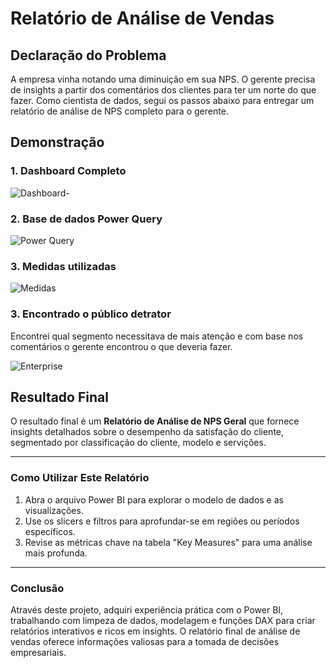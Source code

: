 # Relatório de Análise de Vendas

## Declaração do Problema

A empresa vinha notando uma diminuição em sua NPS. O gerente precisa de insights a partir dos comentários dos clientes para ter um norte do que fazer. Como cientista de dados, segui os passos abaixo para entregar um relatório de análise de NPS completo para o gerente.

## Demonstração

### 1. Dashboard Completo

![Dashboard](#)-

### 2. Base de dados Power Query
![Power Query](#)

### 3. Medidas utilizadas
![Medidas](#)

### 3. Encontrado o público detrator
Encontrei qual segmento necessitava de mais atenção e com base nos comentários o gerente encontrou o que deveria fazer.

![Enterprise](#)


## Resultado Final

O resultado final é um **Relatório de Análise de NPS Geral** que fornece insights detalhados sobre o desempenho da satisfação do cliente, segmentado por classificação do cliente, modelo e servições.


---

### Como Utilizar Este Relatório
1. Abra o arquivo Power BI para explorar o modelo de dados e as visualizações.
2. Use os slicers e filtros para aprofundar-se em regiões ou períodos específicos.
3. Revise as métricas chave na tabela "Key Measures" para uma análise mais profunda.

---

### Conclusão

Através deste projeto, adquiri experiência prática com o Power BI, trabalhando com limpeza de dados, modelagem e funções DAX para criar relatórios interativos e ricos em insights. O relatório final de análise de vendas oferece informações valiosas para a tomada de decisões empresariais.
